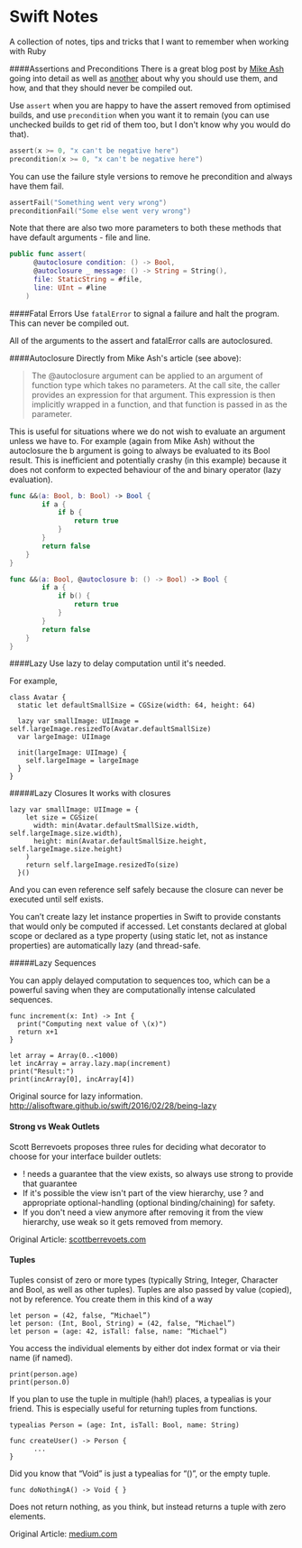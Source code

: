 # Swift Notes
A collection of notes, tips and tricks that I want to remember when working with Ruby

####Assertions and Preconditions
There is a great blog post by [Mike Ash](https://www.mikeash.com/pyblog/friday-qa-2016-03-04-swift-asserts.html) going into detail as well as [another](https://www.mikeash.com/pyblog/friday-qa-2013-05-03-proper-use-of-asserts.html) about why you should use them, and how, and that they should never be compiled out.

Use `assert` when you are happy to have the assert removed from optimised builds, and use `precondition` when you want it to remain (you can use unchecked builds to get rid of them too, but I don't know why you would do that).

```Swift
assert(x >= 0, "x can't be negative here")
precondition(x >= 0, "x can't be negative here")
```

You can use the failure style versions to remove he precondition and always have them fail.

```Swift
assertFail("Something went very wrong")
preconditionFail("Some else went very wrong")
```

Note that there are also two more parameters to both these methods that have default arguments - file and line. 

```Swift
public func assert(
      @autoclosure condition: () -> Bool,
      @autoclosure _ message: () -> String = String(),
      file: StaticString = #file, 
      line: UInt = #line
    )
```

####Fatal Errors
Use `fatalError` to signal a failure and halt the program. This can never be compiled out.

All of the arguments to the assert and fatalError calls are autoclosured.

####Autoclosure
Directly from Mike Ash's article (see above):

> The @autoclosure argument can be applied to an argument of function type which takes no parameters. At the call site, the caller provides an expression for that argument. This expression is then implicitly wrapped in a function, and that function is passed in as the parameter.

This is useful for situations where we do not wish to evaluate an argument unless we have to. For example (again from Mike Ash) without the autoclosure the b argument is going to always be evaluated to its Bool result. This is inefficient and  potentially crashy (in this example) because it does not conform to expected behaviour of the and binary operator (lazy evaluation).

```Swift
func &&(a: Bool, b: Bool) -> Bool {
        if a {
            if b {
                return true
            }
        }
        return false
    }
}

func &&(a: Bool, @autoclosure b: () -> Bool) -> Bool {
        if a {
            if b() {
                return true
            }
        }
        return false
    }
}
```


####Lazy
Use lazy to delay computation until it's needed. 

For example,

```
class Avatar {
  static let defaultSmallSize = CGSize(width: 64, height: 64)

  lazy var smallImage: UIImage = self.largeImage.resizedTo(Avatar.defaultSmallSize)
  var largeImage: UIImage

  init(largeImage: UIImage) {
    self.largeImage = largeImage
  }
}
```

#####Lazy Closures
It works with closures

```
lazy var smallImage: UIImage = {
    let size = CGSize(
      width: min(Avatar.defaultSmallSize.width, self.largeImage.size.width),
      height: min(Avatar.defaultSmallSize.height, self.largeImage.size.height)
    )
    return self.largeImage.resizedTo(size)
  }()
```

And you can even reference self safely because the closure can never be executed until self exists.

You can’t create lazy let instance properties in Swift to provide constants that would only be computed if accessed. Let constants declared at global scope or declared as a type property (using static let, not as instance properties) are automatically lazy (and thread-safe.

#####Lazy Sequences

You can apply delayed computation to sequences too, which can be a powerful saving when they are computationally intense calculated sequences.

```
func increment(x: Int) -> Int {
  print("Computing next value of \(x)")
  return x+1
}

let array = Array(0..<1000)
let incArray = array.lazy.map(increment)
print("Result:")
print(incArray[0], incArray[4])
```

Original source for lazy information. http://alisoftware.github.io/swift/2016/02/28/being-lazy

#### Strong vs Weak Outlets

Scott Berrevoets proposes three rules for deciding what decorator to choose for your interface builder outlets:

- ! needs a guarantee that the view exists, so always use strong to provide that guarantee
- If it's possible the view isn't part of the view hierarchy, use ? and appropriate optional-handling (optional binding/chaining) for safety. 
- If you don't need a view anymore after removing it from the view hierarchy, use weak so it gets removed from memory.

Original Article: [scottberrevoets.com](http://scottberrevoets.com/2016/03/21/outlets-strong-or-weak/)

#### Tuples

Tuples consist of zero or more types (typically String, Integer, Character and Bool, as well as other tuples). Tuples are also passed by value (copied), not by reference. You create them in this kind of a way

```
let person = (42, false, “Michael”)
let person: (Int, Bool, String) = (42, false, “Michael”)
let person = (age: 42, isTall: false, name: “Michael”)
```

You access the individual elements by either dot index format or via their name (if named).

```
print(person.age)
print(person.0)
```

If you plan to use the tuple in multiple (hah!) places, a typealias is your friend. This is especially useful for returning tuples from functions.

```
typealias Person = (age: Int, isTall: Bool, name: String)

func createUser() -> Person {
      ...
}
```

Did you know that “Void” is just a typealias for “()”, or the empty tuple. 

```
func doNothingA() -> Void { }
```

Does not return nothing, as you think, but instead returns a tuple with zero elements.


Original Article: [medium.com](https://medium.com/swift-programming/swift-tuple-328aecff50e7)
